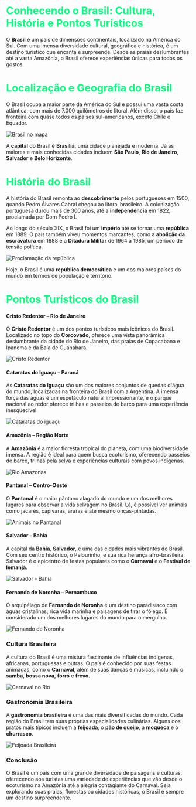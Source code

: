 # <h1 style="color:#00FF7F">Conhecendo o Brasil: Cultura, História e Pontos Turísticos</h1>


O **Brasil** é um país de dimensões continentais, localizado na América do Sul. Com uma imensa diversidade cultural, geográfica e histórica, é um destino turístico que encanta e surpreende. Desde as praias deslumbrantes até a vasta Amazônia, o Brasil oferece experiências únicas para todos os gostos.

### <h1 style="color:#00FF7F"> **Localização e Geografia do Brasil** </h1>
O Brasil ocupa a maior parte da América do Sul e possui uma vasta costa atlântica, com mais de 7.000 quilômetros de litoral. Além disso, o país faz fronteira com quase todos os países sul-americanos, exceto Chile e Equador.

![Brasil no mapa](image.png)

A **capital** do Brasil é **Brasília**, uma cidade planejada e moderna. Já as maiores e mais conhecidas cidades incluem **São Paulo**, **Rio de Janeiro**, **Salvador** e **Belo Horizonte**.

### <h1 style="color:#00FF7F"> **História do Brasil** </h1>
A história do Brasil remonta ao **descobrimento** pelos portugueses em 1500, quando Pedro Álvares Cabral chegou ao litoral brasileiro. A colonização portuguesa durou mais de 300 anos, até a **independência** em 1822, proclamada por Dom Pedro I.

Ao longo do século XIX, o Brasil foi um **império** até se tornar uma **república** em 1889. O país também viveu momentos marcantes, como a **abolição da escravatura** em 1888 e a **Ditadura Militar** de 1964 a 1985, um período de tensão política.

![Proclamação da república](image-1.png)

Hoje, o Brasil é uma **república democrática** e um dos maiores países do mundo em termos de população e território.

### <h1 style="color:#00FF7F"> **Pontos Turísticos do Brasil** </h1>

#### **Cristo Redentor – Rio de Janeiro**
O **Cristo Redentor** é um dos pontos turísticos mais icônicos do Brasil. Localizado no topo do **Corcovado**, oferece uma vista panorâmica deslumbrante da cidade do Rio de Janeiro, das praias de Copacabana e Ipanema e da Baía de Guanabara.

![Cristo Redentor](image-4.png)

#### **Cataratas do Iguaçu – Paraná**
As **Cataratas do Iguaçu** são um dos maiores conjuntos de quedas d'água do mundo, localizadas na fronteira do Brasil com a Argentina. A imensa força das águas é um espetáculo natural impressionante, e o parque nacional ao redor oferece trilhas e passeios de barco para uma experiência inesquecível.

![Cataratas do iguaçu](image-3.png)

#### **Amazônia – Região Norte**
A **Amazônia** é a maior floresta tropical do planeta, com uma biodiversidade imensa. A região é ideal para quem busca ecoturismo, oferecendo passeios de barco, trilhas pela selva e experiências culturais com povos indígenas.

![Rio Amazonas](image-5.png)

#### **Pantanal – Centro-Oeste**
O **Pantanal** é o maior pântano alagado do mundo e um dos melhores lugares para observar a vida selvagem no Brasil. Lá, é possível ver animais como jacarés, capivaras, araras e até mesmo onças-pintadas.

![Animais no Pantanal](image-6.png)

#### **Salvador – Bahia**
A capital da **Bahia**, **Salvador**, é uma das cidades mais vibrantes do Brasil. Com seu centro histórico, o Pelourinho, e sua rica herança afro-brasileira, Salvador é o epicentro de festas populares como o **Carnaval** e o **Festival de Iemanjá**.

![Salvador - Bahia](image-7.png)

#### **Fernando de Noronha – Pernambuco**
O arquipélago de **Fernando de Noronha** é um destino paradisíaco com águas cristalinas, rica vida marinha e paisagens de tirar o fôlego. É considerado um dos melhores lugares do mundo para o mergulho.

![Fernando de Noronha](image-8.png)

### **Cultura Brasileira**
A cultura do Brasil é uma mistura fascinante de influências indígenas, africanas, portuguesas e outras. O país é conhecido por suas festas animadas, como o **Carnaval**, além de suas danças e músicas, incluindo o **samba**, **bossa nova**, **forró** e **frevo**.

![Carnaval no Rio](image-9.png)

### **Gastronomia Brasileira**
A **gastronomia brasileira** é uma das mais diversificadas do mundo. Cada região do Brasil tem suas próprias especialidades culinárias. Alguns dos pratos mais típicos incluem a **feijoada**, o **pão de queijo**, a **moqueca** e o **churrasco**.

![Feijoada Brasileira](image-10.png)

### **Conclusão**
O Brasil é um país com uma grande diversidade de paisagens e culturas, oferecendo aos turistas uma variedade de experiências que vão desde o ecoturismo na Amazônia até a alegria contagiante do Carnaval. Seja explorando suas praias, florestas ou cidades históricas, o Brasil é sempre um destino surpreendente.
